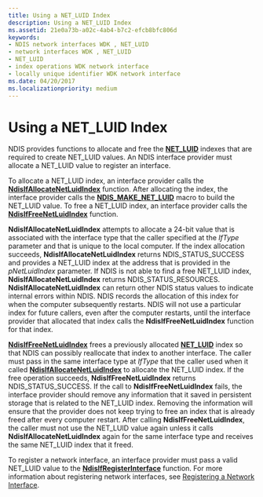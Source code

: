 ```yaml
---
title: Using a NET_LUID Index
description: Using a NET_LUID Index
ms.assetid: 21e0a73b-a02c-4ab4-b7c2-efcb8bfc806d
keywords:
- NDIS network interfaces WDK , NET_LUID
- network interfaces WDK , NET_LUID
- NET_LUID
- index operations WDK network interface
- locally unique identifier WDK network interface
ms.date: 04/20/2017
ms.localizationpriority: medium
---
```


# Using a NET\_LUID Index





NDIS provides functions to allocate and free the [**NET\_LUID**](https://docs.microsoft.com/windows/desktop/api/ifdef/ns-ifdef-net_luid_lh) indexes that are required to create NET\_LUID values. An NDIS interface provider must allocate a NET\_LUID value to register an interface.

To allocate a NET\_LUID index, an interface provider calls the [**NdisIfAllocateNetLuidIndex**](https://docs.microsoft.com/windows-hardware/drivers/ddi/ndis/nf-ndis-ndisifallocatenetluidindex) function. After allocating the index, the interface provider calls the [**NDIS\_MAKE\_NET\_LUID**](https://docs.microsoft.com/windows-hardware/drivers/network/ndis-make-net-luid) macro to build the NET\_LUID value. To free a NET\_LUID index, an interface provider calls the [**NdisIfFreeNetLuidIndex**](https://docs.microsoft.com/windows-hardware/drivers/ddi/ndis/nf-ndis-ndisiffreenetluidindex) function.

**NdisIfAllocateNetLuidIndex** attempts to allocate a 24-bit value that is associated with the interface type that the caller specified at the *IfType* parameter and that is unique to the local computer. If the index allocation succeeds, **NdisIfAllocateNetLuidIndex** returns NDIS\_STATUS\_SUCCESS and provides a NET\_LUID index at the address that is provided in the *pNetLuidIndex* parameter. If NDIS is not able to find a free NET\_LUID index, **NdisIfAllocateNetLuidIndex** returns NDIS\_STATUS\_RESOURCES. **NdisIfAllocateNetLuidIndex** can return other NDIS status values to indicate internal errors within NDIS. NDIS records the allocation of this index for when the computer subsequently restarts. NDIS will not use a particular index for future callers, even after the computer restarts, until the interface provider that allocated that index calls the **NdisIfFreeNetLuidIndex** function for that index.

[**NdisIfFreeNetLuidIndex**](https://docs.microsoft.com/windows-hardware/drivers/ddi/ndis/nf-ndis-ndisiffreenetluidindex) frees a previously allocated [**NET\_LUID**](https://docs.microsoft.com/windows/desktop/api/ifdef/ns-ifdef-net_luid_lh) index so that NDIS can possibly reallocate that index to another interface. The caller must pass in the same interface type at *IfType* that the caller used when it called [**NdisIfAllocateNetLuidIndex**](https://docs.microsoft.com/windows-hardware/drivers/ddi/ndis/nf-ndis-ndisifallocatenetluidindex) to allocate the NET\_LUID index. If the free operation succeeds, **NdisIfFreeNetLuidIndex** returns NDIS\_STATUS\_SUCCESS. If the call to **NdisIfFreeNetLuidIndex** fails, the interface provider should remove any information that it saved in persistent storage that is related to the NET\_LUID index. Removing the information will ensure that the provider does not keep trying to free an index that is already freed after every computer restart. After calling **NdisIfFreeNetLuidIndex**, the caller must not use the NET\_LUID value again unless it calls **NdisIfAllocateNetLuidIndex** again for the same interface type and receives the same NET\_LUID index that it freed.

To register a network interface, an interface provider must pass a valid NET\_LUID value to the [**NdisIfRegisterInterface**](https://docs.microsoft.com/windows-hardware/drivers/ddi/ndis/nf-ndis-ndisifregisterinterface) function. For more information about registering network interfaces, see [Registering a Network Interface](registering-a-network-interface.md).

 

 





